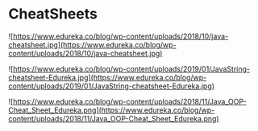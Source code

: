 # CheatSheets

![https://www.edureka.co/blog/wp-content/uploads/2018/10/java-cheatsheet.jpg](https://www.edureka.co/blog/wp-content/uploads/2018/10/java-cheatsheet.jpg)

![https://www.edureka.co/blog/wp-content/uploads/2019/01/JavaString-cheatsheet-Edureka.jpg](https://www.edureka.co/blog/wp-content/uploads/2019/01/JavaString-cheatsheet-Edureka.jpg)

![https://www.edureka.co/blog/wp-content/uploads/2018/11/Java_OOP-Cheat_Sheet_Edureka.png](https://www.edureka.co/blog/wp-content/uploads/2018/11/Java_OOP-Cheat_Sheet_Edureka.png)